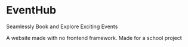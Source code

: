 # EventHub
Seamlessly Book and Explore Exciting Events


A website made with no frontend framework.
Made for a school project
